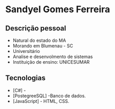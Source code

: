 # Sandyel Gomes Ferreira






## Descrição pessoal

- Natural do estado do MA
- Morando em Blumenau - SC
- Universitário
- Analise e desenvolmento de sistemas
- Instituição de ensino: UNICESUMAR


## Tecnologias


- [C#] -
- [PostegreeSQL] -Banco de dados.
- [JavaScript] - HTML, CSS.





